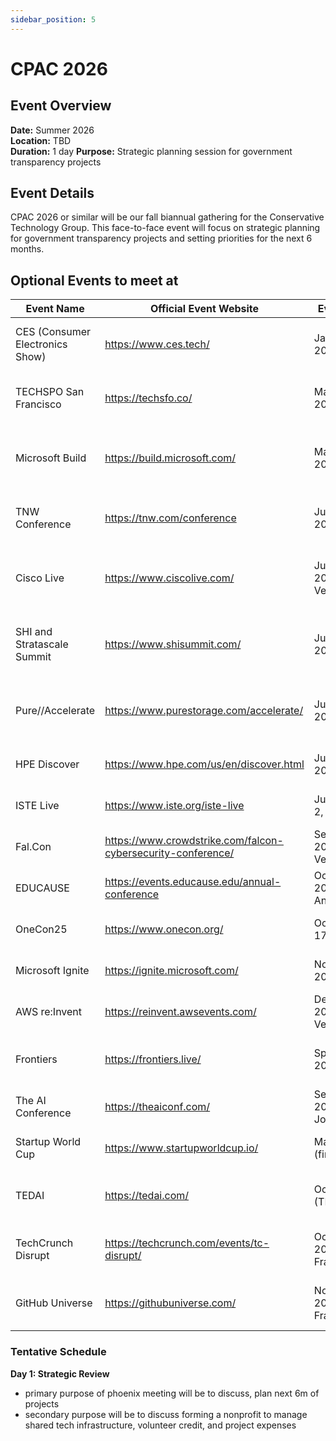 ```yaml
---
sidebar_position: 5
---
```


# CPAC 2026

## Event Overview

**Date:** Summer 2026  
**Location:** TBD  
**Duration:** 1 day
**Purpose:** Strategic planning session for government transparency projects  

## Event Details

CPAC 2026 or similar will be our fall biannual gathering for the Conservative Technology Group. This face-to-face event will focus on strategic planning for government transparency projects and setting priorities for the next 6 months.

## Optional Events to meet at

| Event Name | Official Event Website | Event Date(s) | Description |
|------------|------------------------|---------------|-------------|
| CES (Consumer Electronics Show) | https://www.ces.tech/ | January 7–10, 2025* | Major annual consumer electronics and technology innovation show in Las Vegas. |
| TECHSPO San Francisco | https://techsfo.co/ | May 8–9, 2025* | Technology expo focused on internet, mobile, AdTech, SaaS; San Francisco edition. |
| Microsoft Build | https://build.microsoft.com/ | May 20–22, 2025* | Microsoft's flagship annual developer conference featuring tech and platform updates. |
| TNW Conference | https://tnw.com/conference | June 19–20, 2025* | Major European technology event for founders, investors, and innovators. |
| Cisco Live | https://www.ciscolive.com/ | June 1–5, 2025* (Las Vegas) | Cisco's premier education and training event, covering networking, security, and more. |
| SHI and Stratascale Summit | https://www.shisummit.com/ | June 23–25, 2025* | Industry summit focused on cybersecurity, cloud, and AI (SHI & Stratascale). |
| Pure//Accelerate | https://www.purestorage.com/accelerate/ | June 18–20, 2024* | Conference by Pure Storage about data storage, infrastructure, and cloud tech. (2025 dates TBA) |
| HPE Discover | https://www.hpe.com/us/en/discover.html | June 17–20, 2025* | Hewlett Packard Enterprise's main technology conference. |
| ISTE Live | https://www.iste.org/iste-live | June 29–July 2, 2025* | Annual education technology conference by ISTE. |
| Fal.Con | https://www.crowdstrike.com/falcon-cybersecurity-conference/ | Sept 8–11, 2025* (Las Vegas) | Cybersecurity industry conference hosted by CrowdStrike. |
| EDUCAUSE | https://events.educause.edu/annual-conference | Oct 7–10, 2025* (San Antonio) | Major higher education technology conference by EDUCAUSE. |
| OneCon25 | https://www.onecon.org/ | October 15–17, 2025* | Conference on IT, digital, and business trends. |
| Microsoft Ignite | https://ignite.microsoft.com/ | Nov 17–20, 2025* | Microsoft's annual event for business, AI, and cloud technologies. |
| AWS re:Invent | https://reinvent.awsevents.com/ | Dec 1–5, 2025* (Las Vegas) | Amazon Web Services' premier annual cloud tech conference. |
| Frontiers | https://frontiers.live/ | Spring/Summer 2025* (TBA) | San Francisco-based event on emerging technology and business impact. |
| The AI Conference | https://theaiconf.com/ | Sept 10–11, 2025* (San Jose) | Leading AI industry conference (US and global editions). |
| Startup World Cup | https://www.startupworldcup.io/ | May 2, 2025* (finals) | International startup and investment competition/conference. |
| TEDAI | https://tedai.com/ | October 2025* (TBA) | TED AI—focusing on artificial intelligence's intersection with society. |
| TechCrunch Disrupt | https://techcrunch.com/events/tc-disrupt/ | Oct 28–30, 2025* (San Francisco) | Well-known event for startups, technology launches, and VC networking. |
| GitHub Universe | https://githubuniverse.com/ | Nov 5–6, 2025* (San Francisco) | Official conference of GitHub, focused on software development and DevOps. |


### Tentative Schedule

**Day 1: Strategic Review**
- primary purpose of phoenix meeting will be to discuss, plan next 6m of projects 
- secondary purpose will be to discuss forming a nonprofit to manage shared tech infrastructure, volunteer credit, and project expenses